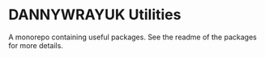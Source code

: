 # DANNYWRAYUK Utilities

A monorepo containing useful packages. See the readme of the packages for more details.
